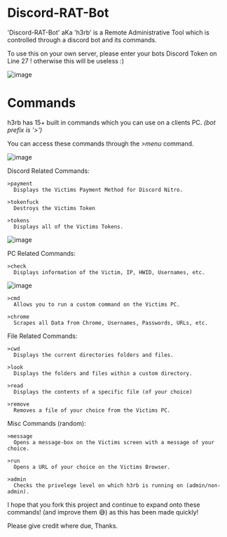 # Discord-RAT-Bot

'Discord-RAT-Bot' aKa 'h3rb' is a Remote Administrative Tool which is controlled through a discord bot and its commands.

To use this on your own server, please enter your bots Discord Token on Line 27 ! otherwise this will be useless :)

![image](https://user-images.githubusercontent.com/75194878/113522663-606a1800-959a-11eb-918b-0bfd02c8fbd1.png)

# Commands 
h3rb has 15+ built in commands which you can use on a clients PC. *(bot prefix is '>')*

You can access these commands through the *>menu* command. 

![image](https://user-images.githubusercontent.com/75194878/113522675-7b3c8c80-959a-11eb-90a8-0df95358b997.png)


  Discord Related Commands:

    >payment
      Displays the Victims Payment Method for Discord Nitro.

    >tokenfuck
      Destroys the Victims Token
      
    >tokens
      Displays all of the Victims Tokens.
    
![image](https://user-images.githubusercontent.com/75194878/113522770-3b29d980-959b-11eb-9cc6-f310051f36e9.png)

  PC Related Commands:

    >check
      Displays information of the Victim, IP, HWID, Usernames, etc. 
      
![image](https://user-images.githubusercontent.com/75194878/113522791-6c0a0e80-959b-11eb-824f-1c9625b79ed0.png)

    >cmd
      Allows you to run a custom command on the Victims PC.
      
    >chrome
      Scrapes all Data from Chrome, Usernames, Passwords, URLs, etc.
    
  File Related Commands:
  
    >cwd
      Displays the current directories folders and files.
      
    >look 
      Displays the folders and files within a custom directory.
      
    >read 
      Displays the contents of a specific file (of your choice)

    >remove 
      Removes a file of your choice from the Victims PC.
   
  Misc Commands (random):
  
    >message 
      Opens a message-box on the Victims screen with a message of your choice.
      
    >run
      Opens a URL of your choice on the Victims Browser.
    
    >admin
      Checks the privelege level on which h3rb is running on (admin/non-admin).
  
 I hope that you fork this project and continue to expand onto these commands! (and improve them 😅) as this has been made quickly!
 
 Please give credit where due, Thanks.
